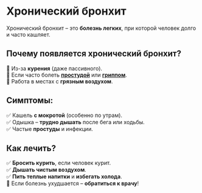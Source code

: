 # Хронический бронхит

Хронический бронхит – это **болезнь легких**, при которой человек долго и часто кашляет.  

## Почему появляется хронический бронхит?
🔹 Из-за **курения** (даже пассивного).  
🔹 Если часто болеть **[простудой](common_cold.md)** или **[гриппом](gripp.md)**.  
🔹 Работа в местах с **грязным воздухом**.  

## Симптомы:
✅ Кашель **с мокротой** (особенно по утрам).  
✅ Одышка – **трудно дышать** после бега или ходьбы.  
✅ Частые **простуды** и инфекции.  

## Как лечить?
✅ **Бросить курить**, если человек курит.  
✅ **Дышать чистым воздухом**.  
✅ **Пить теплые напитки** и **избегать холода**.  
🏥 Если болезнь ухудшается – **обратиться к врачу**!  
